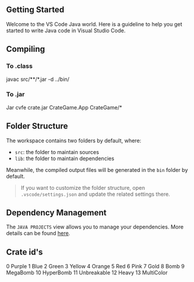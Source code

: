 ## Getting Started

Welcome to the VS Code Java world. Here is a guideline to help you get started to write Java code in Visual Studio Code.



## Compiling

### To .class

javac src/\*\*/\*.jar -d ../bin/

### To .jar

Jar cvfe crate.jar CrateGame.App CrateGame/\*



## Folder Structure

The workspace contains two folders by default, where:

- `src`: the folder to maintain sources
- `lib`: the folder to maintain dependencies

Meanwhile, the compiled output files will be generated in the `bin` folder by default.

> If you want to customize the folder structure, open `.vscode/settings.json` and update the related settings there.

## Dependency Management

The `JAVA PROJECTS` view allows you to manage your dependencies. More details can be found [here](https://github.com/microsoft/vscode-java-dependency#manage-dependencies).

## Crate id's

0 Purple
1 Blue
2 Green
3 Yellow
4 Orange
5 Red
6 Pink
7 Gold
8 Bomb
9 MegaBomb
10 HyperBomb
11 Unbreakable
12 Heavy
13 MultiColor
